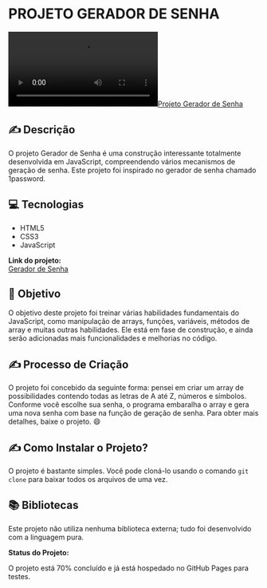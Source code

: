 # PROJETO GERADOR DE SENHA

[![Projeto Gerador de Senha](https://user-images.githubusercontent.com/51915862/145726022-ae049c1e-add4-4c5f-b584-91c64290ec11.mp4)](https://github.com/HugoSouza10/geradorPass/issues/1#issue-1077884051)

## ✍️ Descrição

O projeto Gerador de Senha é uma construção interessante totalmente desenvolvida em JavaScript, compreendendo vários mecanismos de geração de senha. Este projeto foi inspirado no gerador de senha chamado 1password.

## 💻 Tecnologias

- HTML5
- CSS3
- JavaScript

**Link do projeto:**  
[Gerador de Senha](https://hugosouza10.github.io/geradorPass/)

## 🎯 Objetivo

O objetivo deste projeto foi treinar várias habilidades fundamentais do JavaScript, como manipulação de arrays, funções, variáveis, métodos de array e muitas outras habilidades. Ele está em fase de construção, e ainda serão adicionadas mais funcionalidades e melhorias no código.

## ✍️ Processo de Criação

O projeto foi concebido da seguinte forma: pensei em criar um array de possibilidades contendo todas as letras de A até Z, números e símbolos. Conforme você escolhe sua senha, o programa embaralha o array e gera uma nova senha com base na função de geração de senha. Para obter mais detalhes, baixe o projeto. 😄

## ✍️ Como Instalar o Projeto?

O projeto é bastante simples. Você pode cloná-lo usando o comando `git clone` para baixar todos os arquivos de uma vez.

## 📚 Bibliotecas

Este projeto não utiliza nenhuma biblioteca externa; tudo foi desenvolvido com a linguagem pura.

**Status do Projeto:**

O projeto está 70% concluído e já está hospedado no GitHub Pages para testes.
